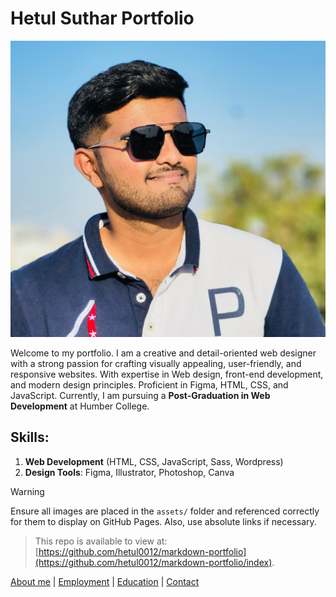 # Hetul Suthar Portfolio

![Profile Picture](/assets/hetul-profile.JPEG)

Welcome to my portfolio. I am a creative and detail-oriented web designer with a strong passion for crafting visually appealing, user-friendly, and responsive websites. With expertise in Web design, front-end development, and modern design principles. Proficient in Figma, HTML, CSS, and JavaScript.
Currently, I am pursuing a **Post-Graduation in Web Development** at Humber College.

## Skills:
1. **Web Development** (HTML, CSS, JavaScript, Sass, Wordpress)
2. **Design Tools**: Figma, Illustrator, Photoshop, Canva

> [!Warning]  
> Ensure all images are placed in the `assets/` folder and referenced correctly for them to display on GitHub Pages. Also, use absolute links if necessary.

> This repo is available to view at:  
> [https://github.com/hetul0012/markdown-portfolio](https://github.com/hetul0012/markdown-portfolio/index).

[About me](index) | 
[Employment](employment) | 
[Education](education) | 
[Contact](contact)